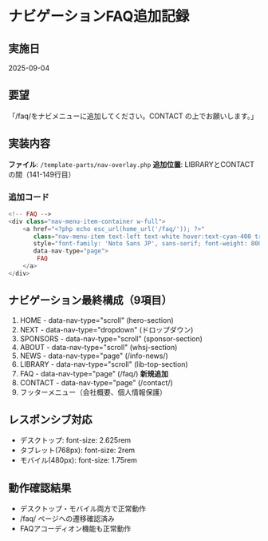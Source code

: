 # ナビゲーションFAQ追加記録

## 実施日
2025-09-04

## 要望
「/faq/をナビメニューに追加してください。CONTACT の上でお願いします。」

## 実装内容
**ファイル**: `/template-parts/nav-overlay.php`
**追加位置**: LIBRARYとCONTACTの間（141-149行目）

### 追加コード
```php
<!-- FAQ -->
<div class="nav-menu-item-container w-full">
    <a href="<?php echo esc_url(home_url('/faq/')); ?>" 
       class="nav-menu-item text-left text-white hover:text-cyan-400 transition-colors cursor-pointer w-full block"
       style="font-family: 'Noto Sans JP', sans-serif; font-weight: 800; font-size: 2.625rem;"
       data-nav-type="page">
        FAQ
    </a>
</div>
```

## ナビゲーション最終構成（9項目）
1. HOME - data-nav-type="scroll" (hero-section)
2. NEXT - data-nav-type="dropdown" (ドロップダウン)
3. SPONSORS - data-nav-type="scroll" (sponsor-section)
4. ABOUT - data-nav-type="scroll" (whsj-section)
5. NEWS - data-nav-type="page" (/info-news/)
6. LIBRARY - data-nav-type="scroll" (lib-top-section)
7. FAQ - data-nav-type="page" (/faq/) **新規追加**
8. CONTACT - data-nav-type="page" (/contact/)
9. フッターメニュー（会社概要、個人情報保護）

## レスポンシブ対応
- デスクトップ: font-size: 2.625rem
- タブレット(768px): font-size: 2rem
- モバイル(480px): font-size: 1.75rem

## 動作確認結果
- デスクトップ・モバイル両方で正常動作
- /faq/ ページへの遷移確認済み
- FAQアコーディオン機能も正常動作